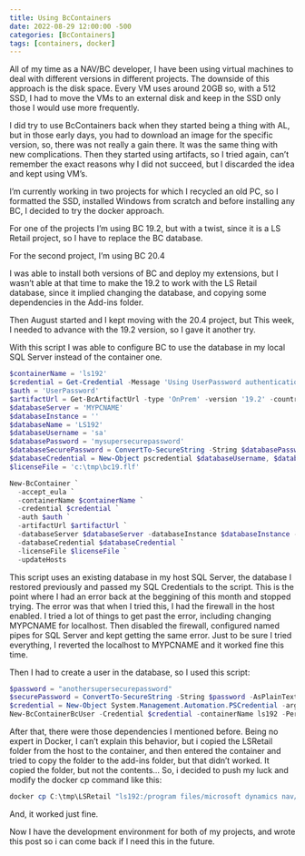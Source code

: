 ```yaml
---
title: Using BcContainers 
date: 2022-08-29 12:00:00 -500
categories: [BcContainers] 
tags: [containers, docker]
---
```


All of my time as a NAV/BC developer, I have been using virtual machines to deal with different versions in different projects. The downside of this approach is the disk space. Every VM uses around 20GB so, with a 512 SSD, I had to move the VMs to an external disk and keep in the SSD only those I would use more frequently.

I did try to use BcContainers back when they started being a thing with AL, but in those early days, you had to download an image for the specific version, so, there was not really a gain there. It was the same thing with new complications.
Then they started using artifacts, so I tried again, can’t remember the exact reasons why I did not succeed, but I discarded the idea and kept using VM’s.

I’m currently working in two projects for which I recycled an old PC, so I formatted the SSD, installed Windows from scratch and before installing any BC, I decided to try the docker approach.

For one of the projects I’m using BC 19.2, but with a twist, since it is a LS Retail project, so I have to replace the BC database.

For the second project, I’m using BC 20.4

I was able to install both versions of BC and deploy my extensions, but I wasn’t able at that time to make the 19.2 to work with the LS Retail database, since it implied changing the database, and copying some dependencies in the Add-ins folder.

Then August started and I kept moving with the 20.4 project, but This week, I needed to advance with the 19.2 version, so I gave it another try.

With this script I was able to configure BC to use the database in my local SQL Server instead of the container one.

```powershell
$containerName = 'ls192'
$credential = Get-Credential -Message 'Using UserPassword authentication. Please enter credentials for the container.'
$auth = 'UserPassword'
$artifactUrl = Get-BcArtifactUrl -type 'OnPrem' -version '19.2' -country 'w1' -select 'Latest'
$databaseServer = 'MYPCNAME'
$databaseInstance = ''
$databaseName = 'LS192'
$databaseUsername = 'sa'
$databasePassword = 'mysupersecurepassword'
$databaseSecurePassword = ConvertTo-SecureString -String $databasePassword -AsPlainText -Force
$databaseCredential = New-Object pscredential $databaseUsername, $databaseSecurePassword
$licenseFile = 'c:\tmp\bc19.flf'

New-BcContainer `
  -accept_eula `
  -containerName $containerName `
  -credential $credential `
  -auth $auth `
  -artifactUrl $artifactUrl `
  -databaseServer $databaseServer -databaseInstance $databaseInstance -databaseName $databaseName `
  -databaseCredential $databaseCredential `
  -licenseFile $licenseFile `
  -updateHosts 
```

This script uses an existing database in my host SQL Server, the database I restored previously and passed my SQL Credentials to the script. This is the point where I had an error back at the beggining of this month and stopped trying. The error was that when I tried this, I had the firewall in the host enabled. I tried a lot of things to get past the error, including changing MYPCNAME for localhost. Then disabled the firewall, configured named pipes for SQL Server and kept getting the same error. Just to be sure I tried everything, I reverted the localhost to MYPCNAME and it worked fine this time.

Then I had to create a user in the database, so I used this script:

```powershell
$password = "anothersupersecurepassword"
$securePassword = ConvertTo-SecureString -String $password -AsPlainText -Force
$credential = New-Object System.Management.Automation.PSCredential -argumentList "myusername", $securePassword
New-BcContainerBcUser -Credential $credential -containerName ls192 -PermissionSetId SUPER -Verbose  -ChangePasswordAtNextLogOn 0 
```

After that, there were those dependencies I mentioned before. Being no expert in Docker, I can’t explain this behavior, but i copied the LSRetail folder from the host to the container, and then entered the container and tried to copy the folder to the add-ins folder, but that didn’t worked. It copied the folder, but not the contents…
So, i decided to push my luck and modify the docker cp command like this:

```powershell
docker cp C:\tmp\LSRetail "ls192:/program files/microsoft dynamics nav/190/service/add-ins" 
```

And, it worked just fine.

Now I have the development environment for both of my projects, and wrote this post so i can come back if I need this in the future.